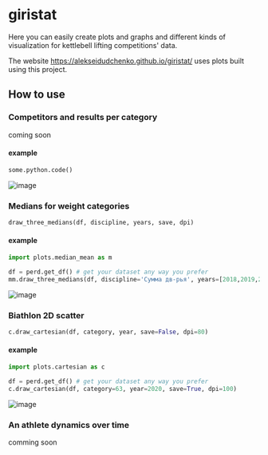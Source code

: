 # giristat

Here you can easily create plots and graphs and different kinds of visualization for kettlebell lifting competitions' data. 

The website https://alekseidudchenko.github.io/giristat/ uses plots built using this project.

## How to use

### Competitors and results per category
coming soon

#### example
```python
some.python.code()
```

![image](https://sun9-76.userapi.com/impg/DgWPloctiLc7QgYEamj7btzcWOS9pHx6cDvUSA/zXfJYYdGJRE.jpg?size=2560x948&quality=96&sign=f63ac0b2c34880ee07c15404ed205c98)

### Medians for weight categories
```python
draw_three_medians(df, discipline, years, save, dpi)
```

#### example
```python
import plots.median_mean as m

df = perd.get_df() # get your dataset any way you prefer 
mm.draw_three_medians(df, discipline='Сумма дв-рья', years=[2018,2019,2020],  save=True, dpi=80)
```
![image](https://alekseidudchenko.github.io/giristat/images/Median_catagories_BI_CR_%5B2018,%202019,%202020%5D.png)

### Biathlon 2D scatter
```python
c.draw_cartesian(df, category, year, save=False, dpi=80)
```

#### example
```python
import plots.cartesian as c

df = perd.get_df() # get your dataset any way you prefer 
c.draw_cartesian(df, category=63, year=2020, save=True, dpi=100)
```
![image](https://alekseidudchenko.github.io/giristat/images/snatch_jerck_scatter73_CR_2020.png)


### An athlete dynamics over time

comming soon


